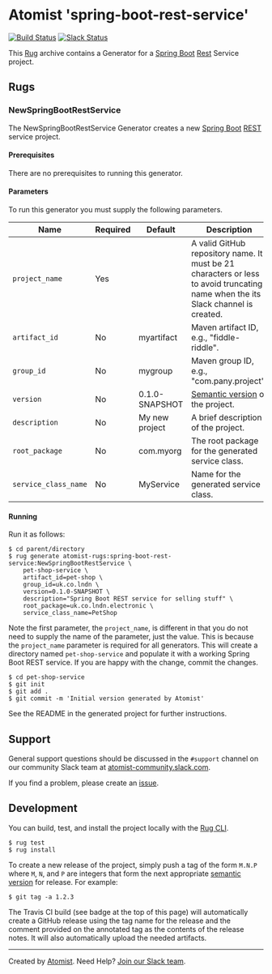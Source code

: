 # Atomist 'spring-boot-rest-service'

[![Build Status](https://travis-ci.org/atomist-rugs/spring-boot-rest-service.svg?branch=master)](https://travis-ci.org/atomist-rugs/spring-boot-rest-service)
[![Slack Status](https://join.atomist.com/badge.svg)](https://join.atomist.com)

This [Rug][rug] archive contains a Generator for a [Spring Boot][boot]
[Rest][rest] Service project.

[rug]: http://docs.atomist.com/
[boot]: https://projects.spring.io/spring-boot/
[rest]: https://en.wikipedia.org/wiki/Representational_state_transfer

## Rugs

### NewSpringBootRestService

The NewSpringBootRestService Generator creates a new [Spring
Boot][boot] [REST][rest] service project.

[boot]: https://projects.spring.io/spring-boot/
[rest]: https://en.wikipedia.org/wiki/Representational_state_transfer

#### Prerequisites

There are no prerequisites to running this generator.

#### Parameters

To run this generator you must supply the following parameters.

Name | Required | Default | Description
-----|----------|---------|------------
`project_name` | Yes | |  A valid GitHub repository name.  It must be 21 characters or less to avoid truncating name when the its Slack channel is created.
`artifact_id` | No | myartifact | Maven artifact ID, e.g., "fiddle-riddle".
`group_id` | No | mygroup |  Maven group ID, e.g., "com.pany.project".
`version` | No | 0.1.0-SNAPSHOT | [Semantic version][semver] of the project.
`description` | No | My new project | A brief description of the project.
`root_package` | No | com.myorg | The root package for the generated service class.
`service_class_name` | No | MyService | Name for the generated service class.

[semver]: http://semver.org

#### Running

Run it as follows:

```
$ cd parent/directory
$ rug generate atomist-rugs:spring-boot-rest-service:NewSpringBootRestService \
    pet-shop-service \
    artifact_id=pet-shop \
    group_id=uk.co.lndn \
    version=0.1.0-SNAPSHOT \
    description="Spring Boot REST service for selling stuff" \
    root_package=uk.co.lndn.electronic \
    service_class_name=PetShop
```

Note the first parameter, the `project_name`, is different in that you
do not need to supply the name of the parameter, just the value.  This
is because the `project_name` parameter is required for all
generators.  This will create a directory named `pet-shop-service` and
populate it with a working Spring Boot REST service.  If you are happy
with the change, commit the changes.

```
$ cd pet-shop-service
$ git init
$ git add .
$ git commit -m 'Initial version generated by Atomist'
```

See the README in the generated project for further instructions.

## Support

General support questions should be discussed in the `#support`
channel on our community Slack team
at [atomist-community.slack.com][slack].

If you find a problem, please create an [issue][].

[issue]: https://github.com/atomist-rugs/spring-boot-rest-service/issues

## Development

You can build, test, and install the project locally with
the [Rug CLI][cli].

[cli]: https://github.com/atomist/rug-cli

```
$ rug test
$ rug install
```

To create a new release of the project, simply push a tag of the form
`M.N.P` where `M`, `N`, and `P` are integers that form the next
appropriate [semantic version][semver] for release.  For example:

[semver]: http://semver.org

```
$ git tag -a 1.2.3
```

The Travis CI build (see badge at the top of this page) will
automatically create a GitHub release using the tag name for the
release and the comment provided on the annotated tag as the contents
of the release notes.  It will also automatically upload the needed
artifacts.

---
Created by [Atomist][atomist].
Need Help?  [Join our Slack team][slack].

[atomist]: https://www.atomist.com/
[slack]: https://join.atomist.com/

